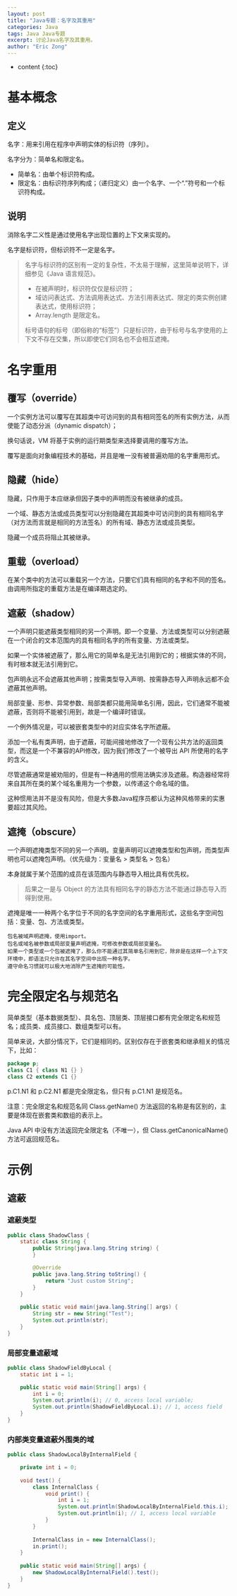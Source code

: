 ```yaml
---
layout: post
title: "Java专题：名字及其重用"
categories: Java
tags: Java Java专题
excerpt: 讨论Java名字及其重用。
author: "Eric Zong"
---
```


* content
{:toc}

# 基本概念

## 定义

名字：用来引用在程序中声明实体的标识符（序列）。

名字分为：简单名和限定名。

* 简单名：由单个标识符构成。
* 限定名：由标识符序列构成；（递归定义）由一个名字、一个“.”符号和一个标识符构成。

## 说明

消除名字二义性是通过使用名字出现位置的上下文来实现的。

名字是标识符，但标识符不一定是名字。

> 名字与标识符的区别有一定的复杂性，不太易于理解，这里简单说明下，详细参见《Java 语言规范》。
>
> * 在被声明时，标识符仅仅是标识符；
> * 域访问表达式、方法调用表达式、方法引用表达式、限定的类实例创建表达式，使用标识符；
> * Array.length 是限定名。
>
> 标号语句的标号（即俗称的“标签”）只是标识符，由于标号与名字使用的上下文不存在交集，所以即使它们同名也不会相互遮掩。
>

# 名字重用

## 覆写（override）

一个实例方法可以覆写在其超类中可访问到的具有相同签名的所有实例方法，从而使能了动态分派（dynamic dispatch）；

换句话说，VM 将基于实例的运行期类型来选择要调用的覆写方法。

覆写是面向对象编程技术的基础，并且是唯一没有被普遍劝阻的名字重用形式。

## 隐藏（hide）

隐藏，只作用于本应继承但因子类中的声明而没有被继承的成员。

一个域、静态方法或成员类型可以分别隐藏在其超类中可访问到的具有相同名字（对方法而言就是相同的方法签名）的所有域、静态方法或成员类型。

隐藏一个成员将阻止其被继承。

## 重载（overload）

在某个类中的方法可以重载另一个方法，只要它们具有相同的名字和不同的签名。由调用所指定的重载方法是在编译期选定的。

## 遮蔽（shadow）

一个声明只能遮蔽类型相同的另一个声明。即一个变量、方法或类型可以分别遮蔽在一个闭合的文本范围内的具有相同名字的所有变量、方法或类型。

如果一个实体被遮蔽了，那么用它的简单名是无法引用到它的；根据实体的不同，有时根本就无法引用到它。

包声明永远不会遮蔽其他声明；按需类型导入声明、按需静态导入声明永远都不会遮蔽其他声明。

局部变量、形参、异常参数、局部类都只能用简单名引用，因此，它们通常不能被遮蔽，否则将不能被引用到，故是一个编译时错误。

一个例外情况是，可以被嵌套类型中的对应实体名字所遮蔽。

添加一个私有类声明，由于遮蔽，可能间接地修改了一个现有公共方法的返回类型，而这是一个不兼容的API修改，因为我们修改了一个被导出 API 所使用的名字的含义。

尽管遮蔽通常是被劝阻的，但是有一种通用的惯用法确实涉及遮蔽。构造器经常将来自其所在类的某个域名重用为一个参数，以传递这个命名域的值。

这种惯用法并不是没有风险，但是大多数Java程序员都认为这种风格带来的实惠要超过其风险。

## 遮掩（obscure）

一个声明遮掩类型不同的另一个声明。变量声明可以遮掩类型和包声明，而类型声明也可以遮掩包声明。（优先级为：变量名 > 类型名 > 包名）

本身就属于某个范围的成员在该范围内与静态导入相比具有优先权。

>后果之一是与 Object 的方法具有相同名字的静态方法不能通过静态导入而得到使用。

遮掩是唯一一种两个名字位于不同的名字空间的名字重用形式，这些名字空间包括：变量、包、方法或类型。

```
包名被域声明遮掩，使用import。
包名或域名被参数或局部变量声明遮掩，可修改参数或局部变量名。
如果一个类型或一个包被遮掩了，那么你不能通过其简单名引用到它，除非是在这样一个上下文环境中，即语法只允许在其名字空间中出现一种名字。
遵守命名习惯就可以极大地消除产生遮掩的可能性。
```

# 完全限定名与规范名

简单类型（基本数据类型）、具名包、顶层类、顶层接口都有完全限定名和规范名；成员类、成员接口、数组类型可以有。

简单来说，大部分情况下，它们是相同的。区别仅存在于嵌套类和继承相关的情况下，比如：

```java
package p;
class C1 { class N1 {} }
class C2 extends C1 {} 
```

p.C1.N1 和 p.C2.N1 都是完全限定名，但只有 p.C1.N1 是规范名。

注意：完全限定名和规范名同 Class.getName() 方法返回的名称是有区别的，主要是体现在嵌套类和数组的表示上。

Java API 中没有方法返回完全限定名（不唯一），但 Class.getCanonicalName() 方法可返回规范名。

# 示例

## 遮蔽

### 遮蔽类型

```java
public class ShadowClass {
    static class String {
        public String(java.lang.String string) {
        }

        @Override
        public java.lang.String toString() {
            return "Just custom String";
        }
    }
    
    public static void main(java.lang.String[] args) {
        String str = new String("Test");
        System.out.println(str);
    }
}
```

### 局部变量遮蔽域

```java
public class ShadowFieldByLocal {
    static int i = 1;

    public static void main(String[] args) {
        int i = 0;
        System.out.println(i); // 0, access local variable;
        System.out.println(ShadowFieldByLocal.i); // 1, access field
    }
}
```

### 内部类变量遮蔽外围类的域

```java
public class ShadowLocalByInternalField {

    private int i = 0;
    
    void test() {
        class InternalClass {
            void print() {
                int i = 1;
                System.out.println(ShadowLocalByInternalField.this.i); // 0, access field
                System.out.println(i); // 1, access local variable
            }
        }
        
        InternalClass in = new InternalClass();
        in.print();
    }
    
    public static void main(String[] args) {
        new ShadowLocalByInternalField().test();
    }
}
```